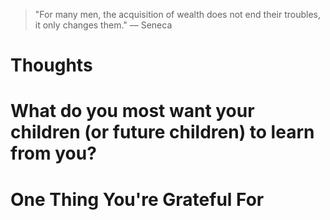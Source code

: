 
> \"For many men, the acquisition of wealth does not end their troubles, it only changes them.\" — Seneca

# Thoughts

# What do you most want your children (or future children) to learn from you?

# One Thing You're Grateful For


